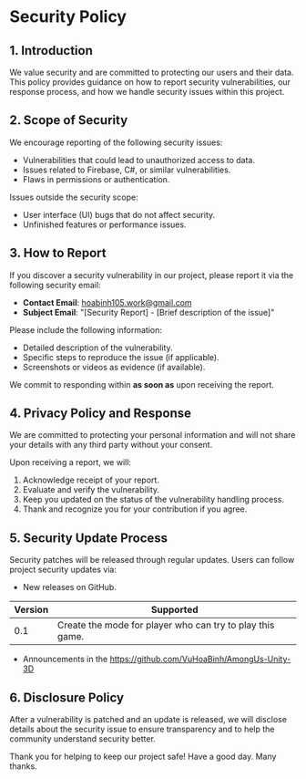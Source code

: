 # Security Policy

## 1. Introduction

We value security and are committed to protecting our users and their data. This policy provides guidance on how to report security vulnerabilities, our response process, and how we handle security issues within this project.

## 2. Scope of Security

We encourage reporting of the following security issues:
- Vulnerabilities that could lead to unauthorized access to data.
- Issues related to Firebase, C#, or similar vulnerabilities.
- Flaws in permissions or authentication.

Issues outside the security scope:
- User interface (UI) bugs that do not affect security.
- Unfinished features or performance issues.

## 3. How to Report

If you discover a security vulnerability in our project, please report it via the following security email:
- **Contact Email**: hoabinh105.work@gmail.com
- **Subject Email**: "[Security Report] - [Brief description of the issue]"

Please include the following information:
- Detailed description of the vulnerability.
- Specific steps to reproduce the issue (if applicable).
- Screenshots or videos as evidence (if available).

We commit to responding within **as soon as** upon receiving the report.

## 4. Privacy Policy and Response

We are committed to protecting your personal information and will not share your details with any third party without your consent.

Upon receiving a report, we will:
1. Acknowledge receipt of your report.
2. Evaluate and verify the vulnerability.
3. Keep you updated on the status of the vulnerability handling process.
4. Thank and recognize you for your contribution if you agree.

## 5. Security Update Process

Security patches will be released through regular updates. Users can follow project security updates via:
- New releases on GitHub.

| Version   | Supported                                                                 |
| --------- | ------------------------------------------------------------------------- |
|   0.1     | Create the mode for player who can try to play this game.                 |


- Announcements in the https://github.com/VuHoaBinh/AmongUs-Unity-3D

## 6. Disclosure Policy

After a vulnerability is patched and an update is released, we will disclose details about the security issue to ensure transparency and to help the community understand security better.

Thank you for helping to keep our project safe! Have a good day. Many thanks.
